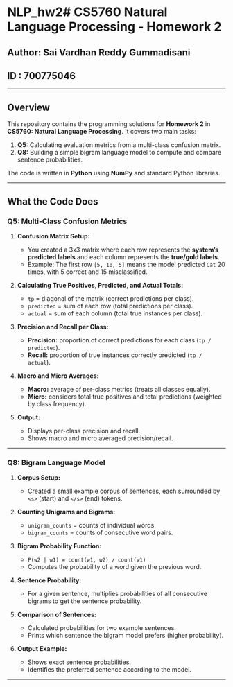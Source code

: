 # NLP_hw2# CS5760 Natural Language Processing - Homework 2

## Author: Sai Vardhan Reddy Gummadisani
## ID : 700775046


---

## Overview

This repository contains the programming solutions for **Homework 2** in **CS5760: Natural Language Processing**. It covers two main tasks:

1. **Q5:** Calculating evaluation metrics from a multi-class confusion matrix.
2. **Q8:** Building a simple bigram language model to compute and compare sentence probabilities.

The code is written in **Python** using **NumPy** and standard Python libraries.

---

## What the Code Does

### Q5: Multi-Class Confusion Metrics

1. **Confusion Matrix Setup:**  
   - You created a 3x3 matrix where each row represents the **system’s predicted labels** and each column represents the **true/gold labels**.
   - Example: The first row `[5, 10, 5]` means the model predicted `Cat` 20 times, with 5 correct and 15 misclassified.

2. **Calculating True Positives, Predicted, and Actual Totals:**  
   - `tp` = diagonal of the matrix (correct predictions per class).  
   - `predicted` = sum of each row (total predictions per class).  
   - `actual` = sum of each column (total true instances per class).

3. **Precision and Recall per Class:**  
   - **Precision:** proportion of correct predictions for each class (`tp / predicted`).  
   - **Recall:** proportion of true instances correctly predicted (`tp / actual`).

4. **Macro and Micro Averages:**  
   - **Macro:** average of per-class metrics (treats all classes equally).  
   - **Micro:** considers total true positives and total predictions (weighted by class frequency).

5. **Output:**  
   - Displays per-class precision and recall.  
   - Shows macro and micro averaged precision/recall.

---

### Q8: Bigram Language Model

1. **Corpus Setup:**  
   - Created a small example corpus of sentences, each surrounded by `<s>` (start) and `</s>` (end) tokens.

2. **Counting Unigrams and Bigrams:**  
   - `unigram_counts` = counts of individual words.  
   - `bigram_counts` = counts of consecutive word pairs.

3. **Bigram Probability Function:**  
   - `P(w2 | w1) = count(w1, w2) / count(w1)`  
   - Computes the probability of a word given the previous word.

4. **Sentence Probability:**  
   - For a given sentence, multiplies probabilities of all consecutive bigrams to get the sentence probability.

5. **Comparison of Sentences:**  
   - Calculated probabilities for two example sentences.  
   - Prints which sentence the bigram model prefers (higher probability).

6. **Output Example:**  
   - Shows exact sentence probabilities.  
   - Identifies the preferred sentence according to the model.

---

